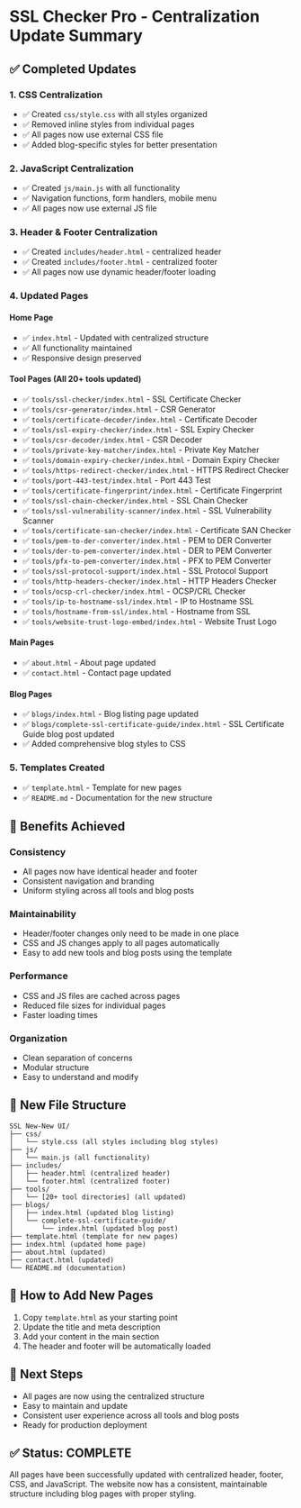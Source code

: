# SSL Checker Pro - Centralization Update Summary

## ✅ Completed Updates

### 1. **CSS Centralization**
- ✅ Created `css/style.css` with all styles organized
- ✅ Removed inline styles from individual pages
- ✅ All pages now use external CSS file
- ✅ Added blog-specific styles for better presentation

### 2. **JavaScript Centralization**
- ✅ Created `js/main.js` with all functionality
- ✅ Navigation functions, form handlers, mobile menu
- ✅ All pages now use external JS file

### 3. **Header & Footer Centralization**
- ✅ Created `includes/header.html` - centralized header
- ✅ Created `includes/footer.html` - centralized footer
- ✅ All pages now use dynamic header/footer loading

### 4. **Updated Pages**

#### Home Page
- ✅ `index.html` - Updated with centralized structure
- ✅ All functionality maintained
- ✅ Responsive design preserved

#### Tool Pages (All 20+ tools updated)
- ✅ `tools/ssl-checker/index.html` - SSL Certificate Checker
- ✅ `tools/csr-generator/index.html` - CSR Generator
- ✅ `tools/certificate-decoder/index.html` - Certificate Decoder
- ✅ `tools/ssl-expiry-checker/index.html` - SSL Expiry Checker
- ✅ `tools/csr-decoder/index.html` - CSR Decoder
- ✅ `tools/private-key-matcher/index.html` - Private Key Matcher
- ✅ `tools/domain-expiry-checker/index.html` - Domain Expiry Checker
- ✅ `tools/https-redirect-checker/index.html` - HTTPS Redirect Checker
- ✅ `tools/port-443-test/index.html` - Port 443 Test
- ✅ `tools/certificate-fingerprint/index.html` - Certificate Fingerprint
- ✅ `tools/ssl-chain-checker/index.html` - SSL Chain Checker
- ✅ `tools/ssl-vulnerability-scanner/index.html` - SSL Vulnerability Scanner
- ✅ `tools/certificate-san-checker/index.html` - Certificate SAN Checker
- ✅ `tools/pem-to-der-converter/index.html` - PEM to DER Converter
- ✅ `tools/der-to-pem-converter/index.html` - DER to PEM Converter
- ✅ `tools/pfx-to-pem-converter/index.html` - PFX to PEM Converter
- ✅ `tools/ssl-protocol-support/index.html` - SSL Protocol Support
- ✅ `tools/http-headers-checker/index.html` - HTTP Headers Checker
- ✅ `tools/ocsp-crl-checker/index.html` - OCSP/CRL Checker
- ✅ `tools/ip-to-hostname-ssl/index.html` - IP to Hostname SSL
- ✅ `tools/hostname-from-ssl/index.html` - Hostname from SSL
- ✅ `tools/website-trust-logo-embed/index.html` - Website Trust Logo

#### Main Pages
- ✅ `about.html` - About page updated
- ✅ `contact.html` - Contact page updated

#### Blog Pages
- ✅ `blogs/index.html` - Blog listing page updated
- ✅ `blogs/complete-ssl-certificate-guide/index.html` - SSL Certificate Guide blog post updated
- ✅ Added comprehensive blog styles to CSS

### 5. **Templates Created**
- ✅ `template.html` - Template for new pages
- ✅ `README.md` - Documentation for the new structure

## 🎯 Benefits Achieved

### **Consistency**
- All pages now have identical header and footer
- Consistent navigation and branding
- Uniform styling across all tools and blog posts

### **Maintainability**
- Header/footer changes only need to be made in one place
- CSS and JS changes apply to all pages automatically
- Easy to add new tools and blog posts using the template

### **Performance**
- CSS and JS files are cached across pages
- Reduced file sizes for individual pages
- Faster loading times

### **Organization**
- Clean separation of concerns
- Modular structure
- Easy to understand and modify

## 📁 New File Structure

```
SSL New-New UI/
├── css/
│   └── style.css (all styles including blog styles)
├── js/
│   └── main.js (all functionality)
├── includes/
│   ├── header.html (centralized header)
│   └── footer.html (centralized footer)
├── tools/
│   └── [20+ tool directories] (all updated)
├── blogs/
│   ├── index.html (updated blog listing)
│   └── complete-ssl-certificate-guide/
│       └── index.html (updated blog post)
├── template.html (template for new pages)
├── index.html (updated home page)
├── about.html (updated)
├── contact.html (updated)
└── README.md (documentation)
```

## 🔧 How to Add New Pages

1. Copy `template.html` as your starting point
2. Update the title and meta description
3. Add your content in the main section
4. The header and footer will be automatically loaded

## 🚀 Next Steps

- All pages are now using the centralized structure
- Easy to maintain and update
- Consistent user experience across all tools and blog posts
- Ready for production deployment

## ✅ Status: COMPLETE

All pages have been successfully updated with centralized header, footer, CSS, and JavaScript. The website now has a consistent, maintainable structure including blog pages with proper styling. 